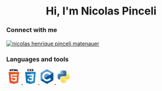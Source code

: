 <h1 align="center">Hi, I'm Nicolas Pinceli</h1>
<!-- <h3 align="center">Student</h3> -->

<!--
<div align="center">  
  <img width="49%" height="195px" src="https://github-readme-stats.vercel.app/api?username=npinceli&show_icons=true&count_private=true&hide_border=true&title_color=C83359&icon_color=C83359&text_color=c9d1d9&bg_color=0d1117" alt="Nicolas Pinceli github stats" /> 
  <img width="41%" height="195px" src="https://github-readme-stats.vercel.app/api/top-langs/?username=npinceli&layout=compact&hide_border=true&title_color=C83359&text_color=fff&bg_color=0d1117" />
</div>
-->

<!--6FDE7B-->

<h3 align="left">Connect with me</h3>
<p align="left">
<a href="https://www.linkedin.com/in/nicolas-henrique-pinceli-matenauer-394349252/" target="blank"><img align="center" src="https://raw.githubusercontent.com/rahuldkjain/github-profile-readme-generator/master/src/images/icons/Social/linked-in-alt.svg" alt="nicolas henrique pinceli matenauer" height="30" width="40" /></a>
</p>

<h3 align="left">Languages and tools</h3>
<p align="left">
<a href="https://www.w3.org/html/" target="_blank" rel="noreferrer"> 
<img src="https://raw.githubusercontent.com/devicons/devicon/master/icons/html5/html5-original-wordmark.svg" alt="html5" width="40" height="40"/> </a> 
<a href="https://www.w3schools.com/css/" target="_blank" rel="noreferrer"> 
<img src="https://raw.githubusercontent.com/devicons/devicon/master/icons/css3/css3-original-wordmark.svg" alt="css3" width="40" height="40"/> </a>
<a href="https://www.cprogramming.com/" target="_blank" rel="noreferrer"> 
<img src="https://raw.githubusercontent.com/devicons/devicon/master/icons/c/c-original.svg" alt="c" width="40" height="40"/> </a> 
<a href="https://www.python.org" target="_blank" rel="noreferrer"> 
<img src="https://raw.githubusercontent.com/devicons/devicon/master/icons/python/python-original.svg" alt="python" width="40" height="40"/> </a> 
</p>
